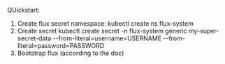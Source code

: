 QUickstart:
1. Create flux secret namespace: kubectl create ns flux-system
2. Create secret 
 kubectl create secret -n flux-system  generic my-super-secret-data --from-literal=username=USERNAME --from-literal=password=PASSWORD
3. Bootstrap flux (according to the doc)
